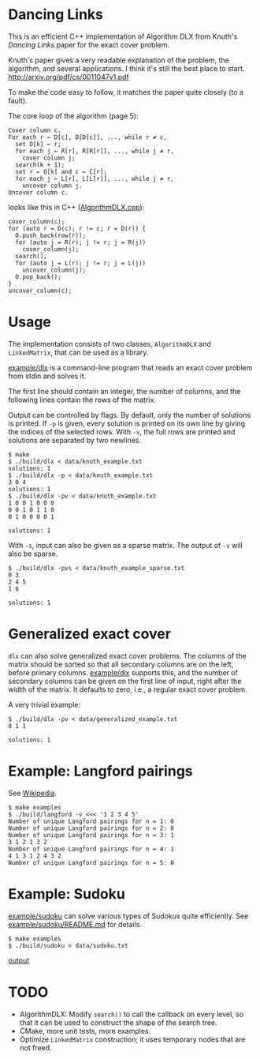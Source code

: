 Dancing Links
=============

This is an efficient C++ implementation of Algorithm DLX from Knuth's *Dancing
Links* paper for the exact cover problem.

Knuth's paper gives a very readable explanation of the problem, the algorithm,
and several applications. I think it's still the best place to start.
http://arxiv.org/pdf/cs/0011047v1.pdf

To make the code easy to follow, it matches the paper quite closely (to a
fault).

The core loop of the algorithm (page 5):

```
Cover column c.
For each r ← D[c], D[D[c]], ..., while r ≠ c,
  set O[k] ← r;
  for each j ← R[r], R[R[r]], ..., while j ≠ r,
    cover column j;
  search(k + 1);
  set r ← O[k] and c ← C[r];
  for each j ← L[r], L[L[r]], ..., while j ≠ r,
    uncover column j.
Uncover column c.
```

looks like this in C++ ([AlgorithmDLX.cpp](src/AlgorithmDLX.cpp#L27)):

```
cover_column(c);
for (auto r = D(c); r != c; r = D(r)) {
  O.push_back(row(r));
  for (auto j = R(r); j != r; j = R(j))
    cover_column(j);
  search();
  for (auto j = L(r); j != r; j = L(j))
    uncover_column(j);
  O.pop_back();
}
uncover_column(c);
```

Usage
=====

The implementation consists of two classes, `AlgorithmDLX` and `LinkedMatrix`,
that can be used as a library.

[example/dlx](example/dlx) is a command-line program that reads an exact cover
problem from stdin and solves it.

The first line should contain an integer, the number of columns, and the
following lines contain the rows of the matrix.

Output can be controlled by flags. By default, only the number of solutions is
printed. If `-p` is given, every solution is printed on its own line by giving
the indices of the selected rows. With `-v`, the full rows are printed and
solutions are separated by two newlines.

    $ make
    $ ./build/dlx < data/knuth_example.txt
    solutions: 1
    $ ./build/dlx -p < data/knuth_example.txt
    3 0 4
    solutions: 1
    $ ./build/dlx -pv < data/knuth_example.txt
    1 0 0 1 0 0 0
    0 0 1 0 1 1 0
    0 1 0 0 0 0 1

    solutions: 1

With `-s`, input can also be given as a sparse matrix. The output of `-v` will
also be sparse.

    $ ./build/dlx -pvs < data/knuth_example_sparse.txt 
    0 3
    2 4 5
    1 6

    solutions: 1

Generalized exact cover
=======================

`dlx` can also solve generalized exact cover problems. The columns of the
matrix should be sorted so that all secondary columns are on the left, before
primary columns. [example/dlx](example/dlx) supports this, and the number of
secondary columns can be given on the first line of input, right after the
width of the matrix. It defaults to zero, i.e., a regular exact cover problem.

A very trivial example:

    $ ./build/dlx -pv < data/generalized_example.txt
    0 1 1

    solutions: 1

Example: Langford pairings
==========================

See [Wikipedia](https://en.wikipedia.org/wiki/Langford_pairing).

    $ make examples
    $ ./build/langford -v <<< '1 2 3 4 5'
    Number of unique Langford pairings for n = 1: 0
    Number of unique Langford pairings for n = 2: 0
    Number of unique Langford pairings for n = 3: 1
    3 1 2 1 3 2
    Number of unique Langford pairings for n = 4: 1
    4 1 3 1 2 4 3 2
    Number of unique Langford pairings for n = 5: 0

Example: Sudoku
===============

[example/sudoku](example/sudoku) can solve various types of Sudokus quite
efficiently. See [example/sudoku/README.md](example/sudoku/README.md) for
details.

    $ make examples
    $ ./build/sudoku < data/sudoku.txt

[output](https://gist.github.com/jlaire/9195d1e5640440de5160)

TODO
====

  - AlgorithmDLX: Modify `search()` to call the callback on every level, so
    that it can be used to construct the shape of the search tree.
  - CMake, more unit tests, more examples.
  - Optimize `LinkedMatrix` construction; it uses temporary nodes that are not freed.
